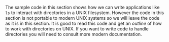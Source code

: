 The sample code in this section shows how we can write applications like `ls` to
interact with directories in a UNIX filesystem.  However the code in this section
is not portable to modern UNIX systems so we will leave the code as it is in this
section.  It is good to read this code and get an *outline* of how to work with
directories on UNIX.  If you want to write code to handle directories you will need
to consult more modern documentation.

